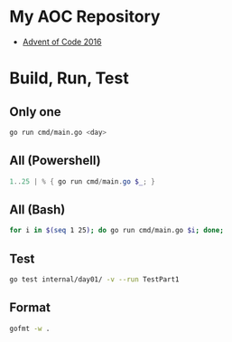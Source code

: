 # My AOC Repository

* [Advent of Code 2016](https://adventofcode.com/2016)

# Build, Run, Test

## Only one

```bash
go run cmd/main.go <day>
```

## All (Powershell)

```powershell
1..25 | % { go run cmd/main.go $_; }
```

## All (Bash)

```bash
for i in $(seq 1 25); do go run cmd/main.go $i; done;
```

## Test

```bash
go test internal/day01/ -v --run TestPart1
```

## Format

```bash
gofmt -w .
```
